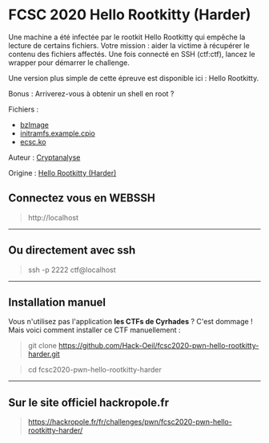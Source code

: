 # FCSC 2020 Hello Rootkitty (Harder)


Une machine a été infectée par le rootkit Hello Rootkitty qui empêche la lecture de certains fichiers. 
Votre mission : aider la victime à récupérer le contenu des fichiers affectés. Une fois connecté en SSH (ctf:ctf),
lancez le wrapper pour démarrer le challenge.

Une version plus simple de cette épreuve est disponible ici : Hello Rootkitty.

Bonus : Arriverez-vous à obtenir un shell en root ?



Fichiers :
- [bzImage](bzImage)
- [initramfs.example.cpio](initramfs.example.cpio)
- [ecsc.ko](ecsc.ko)



Auteur : [Cryptanalyse](https://twitter.com/Cryptanalyse)

Origine : [Hello Rootkitty (Harder)](https://hackropole.fr/fr/challenges/pwn/fcsc2020-pwn-hello-rootkitty-harder/)


## Connectez vous en WEBSSH
> http://localhost


-----------

## Ou directement avec ssh
> ssh -p 2222 ctf@localhost


-----------

## Installation manuel
Vous n'utilisez pas l'application **les CTFs de Cyrhades** ? C'est dommage !
Mais voici comment installer ce CTF manuellement :

> git clone https://github.com/Hack-Oeil/fcsc2020-pwn-hello-rootkitty-harder.git

> cd fcsc2020-pwn-hello-rootkitty-harder


-----------

## Sur le site officiel hackropole.fr
> https://hackropole.fr/fr/challenges/pwn/fcsc2020-pwn-hello-rootkitty-harder/